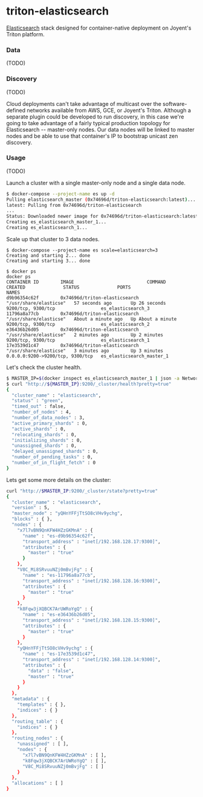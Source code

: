triton-elasticsearch
==========

[Elasticsearch](https://www.elastic.co/products) stack designed for container-native deployment on Joyent's Triton platform.

### Data

(TODO)

### Discovery

(TODO)

Cloud deployments can't take advantage of multicast over the software-defined networks available from AWS, GCE, or Joyent's Triton. Although a separate plugin could be developed to run discovery, in this case we're going to take advantage of a fairly typical production topology for Elasticsearch -- master-only nodes. Our data nodes will be linked to master nodes and be able to use that container's IP to bootstrap unicast zen discovery.

### Usage

(TODO)

Launch a cluster with a single master-only node and a single data node.

```bash
$ docker-compose --project-name es up -d
Pulling elasticsearch_master (0x74696d/triton-elasticsearch:latest)...
latest: Pulling from 0x74696d/triton-elasticsearch
...
Status: Downloaded newer image for 0x74696d/triton-elasticsearch:latest
Creating es_elasticsearch_master_1...
Creating es_elasticsearch_1...
```

Scale up that cluster to 3 data nodes.

```bahs
$ docker-compose --project-name es scale=elasticsearch=3
Creating and starting 2... done
Creating and starting 3... done

$ docker ps
docker ps
CONTAINER ID        IMAGE                           COMMAND                  CREATED              STATUS              PORTS                              NAMES
d9b96354c62f        0x74696d/triton-elasticsearch   "/usr/share/elasticse"   57 seconds ago       Up 26 seconds       9200/tcp, 9300/tcp                 es_elasticsearch_3
11796a8a77cb        0x74696d/triton-elasticsearch   "/usr/share/elasticse"   About a minute ago   Up About a minute   9200/tcp, 9300/tcp                 es_elasticsearch_2
e36436b26d05        0x74696d/triton-elasticsearch   "/usr/share/elasticse"   2 minutes ago        Up 2 minutes        9200/tcp, 9300/tcp                 es_elasticsearch_1
17e3539d1c47        0x74696d/triton-elasticsearch   "/usr/share/elasticse"   3 minutes ago        Up 3 minutes        0.0.0.0:9200->9200/tcp, 9300/tcp   es_elasticsearch_master_1

```

Let's check the cluster health.

```bash
$ MASTER_IP=$(docker inspect es_elasticsearch_master_1 | json -a NetworkSettings.IPAddress)
$ curl "http://${MASTER_IP}:9200/_cluster/health?pretty=true"
{
  "cluster_name" : "elasticsearch",
  "status" : "green",
  "timed_out" : false,
  "number_of_nodes" : 4,
  "number_of_data_nodes" : 3,
  "active_primary_shards" : 0,
  "active_shards" : 0,
  "relocating_shards" : 0,
  "initializing_shards" : 0,
  "unassigned_shards" : 0,
  "delayed_unassigned_shards" : 0,
  "number_of_pending_tasks" : 0,
  "number_of_in_flight_fetch" : 0
}

```

Lets get some more details on the cluster:

```bash
curl "http://$MASTER_IP:9200/_cluster/state?pretty=true"
{
  "cluster_name" : "elasticsearch",
  "version" : 5,
  "master_node" : "yQHnYFFjTtSO8cVHv9ychg",
  "blocks" : { },
  "nodes" : {
    "x7l7vBN9QnKFW4HZzGKMnA" : {
      "name" : "es-d9b96354c62f",
      "transport_address" : "inet[/192.168.128.17:9300]",
      "attributes" : {
        "master" : "true"
      }
    },
    "V8C_Mi8SRvuuNZj0mBvjFg" : {
      "name" : "es-11796a8a77cb",
      "transport_address" : "inet[/192.168.128.16:9300]",
      "attributes" : {
        "master" : "true"
      }
    },
    "k8Fqw3jXQBCK7ArUWRoYgQ" : {
      "name" : "es-e36436b26d05",
      "transport_address" : "inet[/192.168.128.15:9300]",
      "attributes" : {
        "master" : "true"
      }
    },
    "yQHnYFFjTtSO8cVHv9ychg" : {
      "name" : "es-17e3539d1c47",
      "transport_address" : "inet[/192.168.128.14:9300]",
      "attributes" : {
        "data" : "false",
        "master" : "true"
      }
    }
  },
  "metadata" : {
    "templates" : { },
    "indices" : { }
  },
  "routing_table" : {
    "indices" : { }
  },
  "routing_nodes" : {
    "unassigned" : [ ],
    "nodes" : {
      "x7l7vBN9QnKFW4HZzGKMnA" : [ ],
      "k8Fqw3jXQBCK7ArUWRoYgQ" : [ ],
      "V8C_Mi8SRvuuNZj0mBvjFg" : [ ]
    }
  },
  "allocations" : [ ]
}

```
